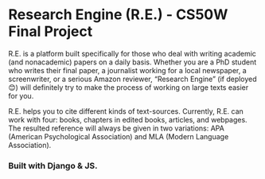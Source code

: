 # Research Engine (R.E.) - CS50W Final Project

R.E. is a platform built specifically for those who deal with writing academic (and nonacademic) papers on a daily basis. Whether you are a PhD student who writes their final paper, a journalist working for a local newspaper, a screenwriter, or a serious Amazon reviewer, “Research Engine” (if deployed 😊) will definitely try to make the process of working on large texts easier for you. 

R.E. helps you to cite different kinds of text-sources. Currently, R.E. can work with four: books, chapters in edited books, articles, and webpages. 
The resulted reference will always be given in two variations: APA (American Psychological Association) and MLA (Modern Language Association).

### Built with Django & JS.